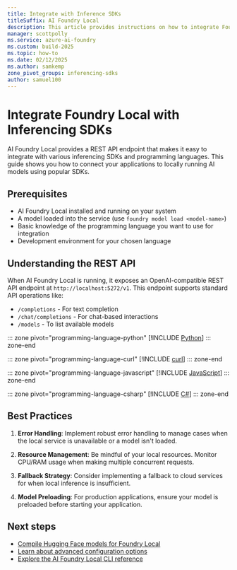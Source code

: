 ```yaml
---
title: Integrate with Inference SDKs
titleSuffix: AI Foundry Local
description: This article provides instructions on how to integrate Foundry Local with common Inferencing SDKs.
manager: scottpolly
ms.service: azure-ai-foundry
ms.custom: build-2025
ms.topic: how-to
ms.date: 02/12/2025
ms.author: samkemp
zone_pivot_groups: inferencing-sdks
author: samuel100
---
```


# Integrate Foundry Local with Inferencing SDKs

AI Foundry Local provides a REST API endpoint that makes it easy to integrate with various inferencing SDKs and programming languages. This guide shows you how to connect your applications to locally running AI models using popular SDKs.

## Prerequisites

* AI Foundry Local installed and running on your system
* A model loaded into the service (use `foundry model load <model-name>`)
* Basic knowledge of the programming language you want to use for integration
* Development environment for your chosen language

## Understanding the REST API

When AI Foundry Local is running, it exposes an OpenAI-compatible REST API endpoint at `http://localhost:5272/v1`. This endpoint supports standard API operations like:

* `/completions` - For text completion
* `/chat/completions` - For chat-based interactions
* `/models` - To list available models


::: zone pivot="programming-language-python"
[!INCLUDE [Python](../includes/integrate-examples/python.md)]
::: zone-end

::: zone pivot="programming-language-curl"
[!INCLUDE [curl](../includes/integrate-examples/curl.md)]
::: zone-end

::: zone pivot="programming-language-javascript"
[!INCLUDE [JavaScript](../includes/integrate-examples/javascript.md)]
::: zone-end

::: zone pivot="programming-language-csharp"
[!INCLUDE [C#](../includes/integrate-examples/csharp.md)]
::: zone-end

## Best Practices

1. **Error Handling**: Implement robust error handling to manage cases when the local service is unavailable or a model isn't loaded.

2. **Resource Management**: Be mindful of your local resources. Monitor CPU/RAM usage when making multiple concurrent requests.

3. **Fallback Strategy**: Consider implementing a fallback to cloud services for when local inference is insufficient.

4. **Model Preloading**: For production applications, ensure your model is preloaded before starting your application.

## Next steps

- [Compile Hugging Face models for Foundry Local](compile-models-for-foundry-local.md)
- [Learn about advanced configuration options](advanced-configuration.md)
- [Explore the AI Foundry Local CLI reference](../reference/cli-reference.md)